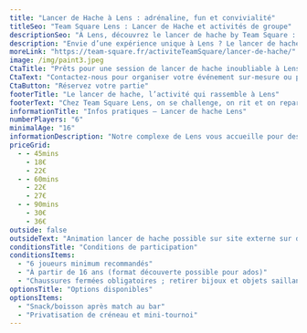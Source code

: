 ```yaml
---
title: "Lancer de Hache à Lens : adrénaline, fun et convivialité"
titleSeo: "Team Square Lens : Lancer de Hache et activités de groupe"
descriptionSeo: "À Lens, découvrez le lancer de hache by Team Square : sessions encadrées, sécurité, bar/restauration et multi-activités. EVG, familles, entreprises."
description: "Envie d’une expérience unique à Lens ? Le lancer de hache rassemble amis, collègues et familles autour d’un défi original, ludique et sécurisé. Sensations fortes, rires et souvenirs garantis !"
moreLink: "https://team-square.fr/activiteTeamSquare/lancer-de-hache/"
image: /img/paint3.jpeg
CtaTitle: "Prêts pour une session de lancer de hache inoubliable à Lens ?"
CtaText: "Contactez-nous pour organiser votre événement sur-mesure ou pour toute question sur nos formules lancer de hache à Lens."
CtaButton: "Réservez votre partie"
footerTitle: "Le lancer de hache, l’activité qui rassemble à Lens"
footerText: "Chez Team Square Lens, on se challenge, on rit et on repart avec des souvenirs mémorables. Encadrement pro, scénarios variés, bar/restauration et tournée offerte pour chaque groupe."
informationTitle: "Infos pratiques – Lancer de hache Lens"
numberPlayers: "6"
minimalAge: "16"
informationDescription: "Notre complexe de Lens vous accueille pour des sessions de lancer de hache dynamiques, accessibles et 100% encadrées. Composez votre journée idéale grâce à nos multi-activités sur place, notre bar et nos espaces conviviaux."
priceGrid:
  - - 45mins
    - 18€
    - 22€
  - - 60mins
    - 22€
    - 27€
  - - 90mins
    - 30€
    - 36€
outside: false
outsideText: "Animation lancer de hache possible sur site externe sur devis."
conditionsTitle: "Conditions de participation"
conditionsItems:
  - "6 joueurs minimum recommandés"
  - "À partir de 16 ans (format découverte possible pour ados)"
  - "Chaussures fermées obligatoires ; retirer bijoux et objets saillants"
optionsTitle: "Options disponibles"
optionsItems:
  - "Snack/boisson après match au bar"
  - "Privatisation de créneau et mini-tournoi"
---
```

